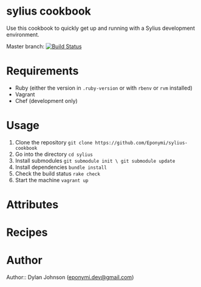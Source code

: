 # sylius cookbook
Use this cookbook to quickly get up and running with a Sylius development environment.

Master branch: [![Build Status](https://travis-ci.org/eponymi/chef-sylius.png?branch=master)](https://travis-ci.org/eponymi/chef-sylius)

# Requirements
  - Ruby (either the version in `.ruby-version` or with `rbenv` or `rvm` installed)
  - Vagrant
  - Chef (development only)

# Usage
  1. Clone the repository `git clone https://github.com/Eponymi/sylius-cookbook`
  2. Go into the directory `cd sylius`
  3. Install submodules `git submodule init \ git submodule update`
  4. Install dependencies `bundle install`
  5. Check the build status `rake check`
  6. Start the machine `vagrant up`

# Attributes

# Recipes

# Author

Author:: Dylan Johnson (<eponymi.dev@gmail.com>)


